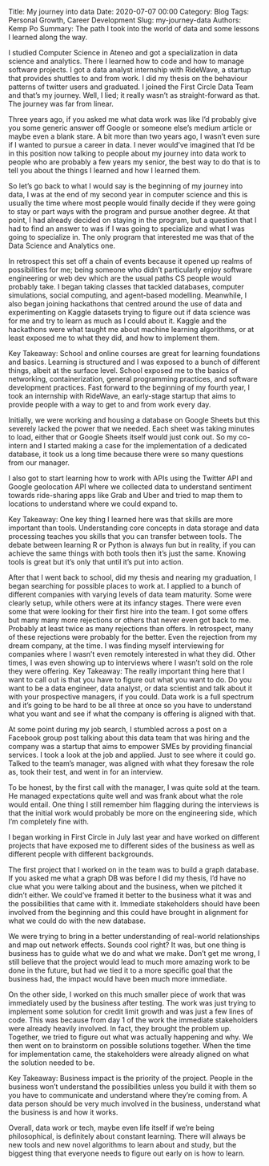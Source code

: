 Title: My journey into data
Date: 2020-07-07 00:00
Category: Blog
Tags: Personal Growth, Career Development
Slug: my-journey-data
Authors: Kemp Po
Summary: The path I took into the world of data and some lessons I learned along the way.

I studied Computer Science in Ateneo and got a specialization in data science and analytics. There I learned how to code and how to manage software projects. I got a data analyst internship with RideWave, a startup that provides shuttles to and from work. I did my thesis on the behaviour patterns of twitter users and graduated. I joined the First Circle Data Team and that’s my journey. Well, I lied; it really wasn’t as straight-forward as that. The journey was far from linear.

Three years ago, if you asked me what data work was like I’d probably give you some generic answer off Google or someone else’s medium article or maybe even a blank stare. A bit more than two years ago, I wasn’t even sure if I wanted to pursue a career in data. I never would’ve imagined that I’d be in this position now talking to people about my journey into data work to people who are probably a few years my senior, the best way to do that is to tell you about the things I learned and how I learned them.

So let’s go back to what I would say is the beginning of my journey into data, I was at the end of my second year in computer science and this is usually the time where most people would finally decide if they were going to stay or part ways with the program and pursue another degree. At that point, I had already decided on staying in the program, but a question that I had to find an answer to was if I was going to specialize and what I was going to specialize in. The only program that interested me was that of the Data Science and Analytics one.

In retrospect this set off a chain of events because it opened up realms of possibilities for me; being someone who didn’t particularly enjoy software engineering or web dev which are the usual paths CS people would probably take. I began taking classes that tackled databases, computer simulations, social computing, and agent-based modelling.
Meanwhile, I also began joining hackathons that centred around the use of data and experimenting on Kaggle datasets trying to figure out if data science was for me and try to learn as much as I could about it. Kaggle and the hackathons were what taught me about machine learning algorithms, or at least exposed me to what they did, and how to implement them.

Key Takeaway: School and online courses are great for learning foundations and basics. Learning is structured and I was exposed to a bunch of different things, albeit at the surface level. School exposed me to the basics of networking, containerization, general programming practices, and software development practices.
Fast forward to the beginning of my fourth year, I took an internship with RideWave, an early-stage startup that aims to provide people with a way to get to and from work every day.

Initially, we were working and housing a database on Google Sheets but this severely lacked the power that we needed. Each sheet was taking minutes to load, either that or Google Sheets itself would just conk out. So my co-intern and I started making a case for the implementation of a dedicated database, it took us a long time because there were so many questions from our manager.

I also got to start learning how to work with APIs using the Twitter API and Google geolocation API where we collected data to understand sentiment towards ride-sharing apps like Grab and Uber and tried to map them to locations to understand where we could expand to.

Key Takeaway: One key thing I learned here was that skills are more important than tools. Understanding core concepts in data storage and data processing teaches you skills that you can transfer between tools. The debate between learning R or Python is always fun but in reality, if you can achieve the same things with both tools then it’s just the same. Knowing tools is great but it’s only that until it’s put into action.

After that I went back to school, did my thesis and nearing my graduation, I began searching for possible places to work at. I applied to a bunch of different companies with varying levels of data team maturity. Some were clearly setup, while others were at its infancy stages. There were even some that were looking for their first hire into the team.
I got some offers but many many more rejections or others that never even got back to me. Probably at least twice as many rejections than offers. In retrospect, many of these rejections were probably for the better. Even the rejection from my dream company, at the time. I was finding myself interviewing for companies where I wasn’t even remotely interested in what they did. Other times, I was even showing up to interviews where I wasn’t sold on the role they were offering.
Key Takeaway: The really important thing here that I want to call out is that you have to figure out what you want to do. Do you want to be a data engineer, data analyst, or data scientist and talk about it with your prospective managers, if you could. Data work is a full spectrum and it’s going to be hard to be all three at once so you have to understand what you want and see if what the company is offering is aligned with that.

At some point during my job search, I stumbled across a post on a Facebook group post talking about this data team that was hiring and the company was a startup that aims to empower SMEs by providing financial services. I took a look at the job and applied. Just to see where it could go. Talked to the team’s manager, was aligned with what they foresaw the role as, took their test, and went in for an interview.

To be honest, by the first call with the manager, I was quite sold at the team. He managed expectations quite well and was frank about what the role would entail. One thing I still remember him flagging during the interviews is that the initial work would probably be more on the engineering side, which I’m completely fine with.

I began working in First Circle in July last year and have worked on different projects that have exposed me to different sides of the business as well as different people with different backgrounds.

The first project that I worked on in the team was to build a graph database. If you asked me what a graph DB was before I did my thesis, I’d have no clue what you were talking about and the business, when we pitched it didn’t either. We could’ve framed it better to the business what it was and the possibilities that came with it. Immediate stakeholders should have been involved from the beginning and this could have brought in alignment for what we could do with the new database.

We were trying to bring in a better understanding of real-world relationships and map out network effects. Sounds cool right? It was, but one thing is business has to guide what we do and what we make. Don’t get me wrong, I still believe that the project would lead to much more amazing work to be done in the future, but had we tied it to a more specific goal that the business had, the impact would have been much more immediate.

On the other side, I worked on this much smaller piece of work that was immediately used by the business after testing. The work was just trying to implement some solution for credit limit growth and was just a few lines of code. This was because from day 1 of the work the immediate stakeholders were already heavily involved. In fact, they brought the problem up. Together, we tried to figure out what was actually happening and why. We then went on to brainstorm on possible solutions together. When the time for implementation came, the stakeholders were already aligned on what the solution needed to be.

Key Takeaway: Business impact is the priority of the project. People in the business won’t understand the possibilities unless you build it with them so you have to communicate and understand where they’re coming from. A data person should be very much involved in the business, understand what the business is and how it works.

Overall, data work or tech, maybe even life itself if we’re being philosophical, is definitely about constant learning. There will always be new tools and new novel algorithms to learn about and study, but the biggest thing that everyone needs to figure out early on is how to learn.